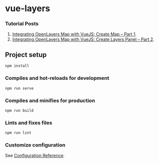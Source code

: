 # vue-layers

### Tutorial Posts
1. [Integrating OpenLayers Map with VueJS: Create Map – Part 1](https://spatial-dev.guru/2022/02/20/integrating-openlayers-map-with-vuejs-create-map-part-1/).
2. [Integrating OpenLayers Map with VueJS: Create Layers Panel – Part 2](https://spatial-dev.guru/2022/06/02/integrating-openlayers-map-with-vuejs-create-layers-panel-part-2/).

## Project setup
```
npm install
```

### Compiles and hot-reloads for development
```
npm run serve
```

### Compiles and minifies for production
```
npm run build
```

### Lints and fixes files
```
npm run lint
```

### Customize configuration
See [Configuration Reference](https://cli.vuejs.org/config/).
